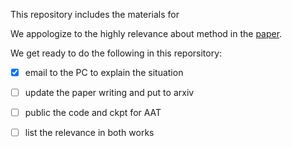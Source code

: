 This repository includes the materials for 

We appologize to the highly relevance about method in the [paper](https://aclanthology.org/2021.acl-long.103.pdf). 

We get ready to do the following in this reporsitory: 

- [X] email to the PC to explain the situation
- [ ] update the paper writing and put to arxiv
- [ ] public the code and ckpt for AAT 
- [ ] list the relevance in both works

